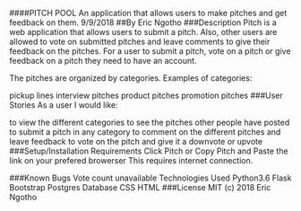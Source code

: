 ####PITCH POOL
An application that allows users to make pitches and get feedback on them. 9/9/2018
##By Eric Ngotho
###Description
Pitch is a web application that allows users to submit a pitch. Also, other users are allowed to vote on submitted pitches and leave comments to give their feedback on the pitches. For a user to submit a pitch, vote on a pitch or give feedback on a pitch they need to have an account. 

The pitches are organized by categories. Examples of categories: 

pickup lines
interview pitches
product pitches
promotion pitches
###User Stories
As a user I would like:

to view the different categories
to see the pitches other people have posted
to submit a pitch in any category
to comment on the different pitches and leave feedback
to vote on the pitch and give it a downvote or upvote
###Setup/Installation Requirements
Click Pitch 
or 
Copy Pitch and Paste the link on your prefered browerser
This requires internet connection.

###Known Bugs
Vote count unavailable
Technologies Used
Python3.6
Flask
Bootstrap
Postgres Database
CSS
HTML
###License
MIT (c) 2018 Eric Ngotho